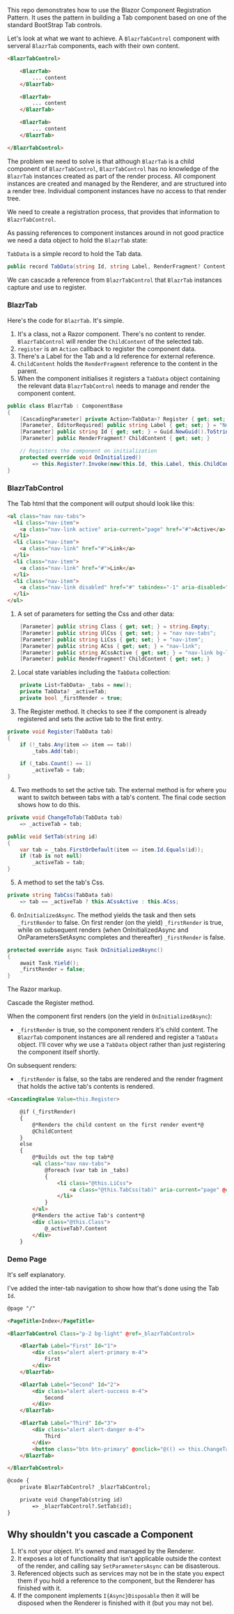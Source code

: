 This repo demonstrates how to use the Blazor Component Registration Pattern.  It uses the pattern in building a Tab component based on one of the standard BootStrap Tab controls.

Let's look at what we want to achieve. A `BlazrTabControl` component with serveral `BlazrTab` components, each with their own content.

```html
<BlazrTabControl>

    <BlazrTab>
        ... content
    </BlazrTab>

    <BlazrTab>
        ... content
    </BlazrTab>

    <BlazrTab>
        ... content
    </BlazrTab>

</BlazrTabControl>
``` 

The problem we need to solve is that although `BlazrTab` is a child component of `BlazrTabControl`, `BlazrTabControl` has no knowledge of the `BlazrTab` instances created as part of the render process.  All component instances are created and managed by the Renderer, and are structured into a render tree.  Individual component instances have no access to that render tree.

We need to create a registration process, that provides that information to `BlazrTabControl`.

As passing references to component instances around in not good practice we need a data object to hold the `BlazrTab` state:

`TabData` is a simple record to hold the Tab data.

```csharp
public record TabData(string Id, string Label, RenderFragment? Content);
```

We can cascade a reference from `BlazrTabControl` that `BlazrTab` instances capture and use to register.

### BlazrTab

Here's the code for `BlazrTab`.  It's simple.

1. It's a class, not a Razor component.  There's no content to render. `BlazrTabControl` will render the `ChildContent` of the selected tab.  
2. `register` is an `Action` callback to register the component data.
3. There's a Label for the Tab and a Id reference for external reference.
4. `ChildContent` holds the `RenderFragment` reference to the content in the parent.
5. When the component initialises it registers a `TabData` object containing the relevant data `BlazrTabControl` needs to manage and render the component content.


```csharp
public class BlazrTab : ComponentBase
{
    [CascadingParameter] private Action<TabData>? Register { get; set; }
    [Parameter, EditorRequired] public string Label { get; set; } = "No Label Set";
    [Parameter] public string Id { get; set; } = Guid.NewGuid().ToString();
    [Parameter] public RenderFragment? ChildContent { get; set; }

    // Registers the component on initialization
    protected override void OnInitialized()
        => this.Register?.Invoke(new(this.Id, this.Label, this.ChildContent));
}
```

### BlazrTabControl

The Tab html that the component will output should look like this:

```html
<ul class="nav nav-tabs">
  <li class="nav-item">
    <a class="nav-link active" aria-current="page" href="#">Active</a>
  </li>
  <li class="nav-item">
    <a class="nav-link" href="#">Link</a>
  </li>
  <li class="nav-item">
    <a class="nav-link" href="#">Link</a>
  </li>
  <li class="nav-item">
    <a class="nav-link disabled" href="#" tabindex="-1" aria-disabled="true">Disabled</a>
  </li>
</ul>
```

1. A set of parameters for setting the Css and other data:

```csharp
    [Parameter] public string Class { get; set; } = string.Empty;
    [Parameter] public string UlCss { get; set; } = "nav nav-tabs";
    [Parameter] public string LiCss { get; set; } = "nav-item";
    [Parameter] public string ACss { get; set; } = "nav-link";
    [Parameter] public string ACssActive { get; set; } = "nav-link bg-light active";
    [Parameter] public RenderFragment? ChildContent { get; set; }
```

2. Local state variables including the `TabData` collection:

```csharp
    private List<TabData> _tabs = new();
    private TabData? _activeTab;
    private bool _firstRender = true;
```

3. The Register method. It checks to see if the component is already registered and sets the active tab to the first entry.

```csharp
private void Register(TabData tab)
{
    if (!_tabs.Any(item => item == tab))
        _tabs.Add(tab);

    if (_tabs.Count() == 1)
        _activeTab = tab;
}
```

4. Two methods to set the active tab.  The external method is for where you want to switch between tabs with a tab's content.  The final code section shows how to do this.

```csharp
private void ChangeToTab(TabData tab)
    => _activeTab = tab;

public void SetTab(string id)
{
    var tab = _tabs.FirstOrDefault(item => item.Id.Equals(id));
    if (tab is not null)
        _activeTab = tab;
}
``` 

5. A method to set the tab's Css.

```csharp
private string TabCss(TabData tab)
    => tab == _activeTab ? this.ACssActive : this.ACss;
``` 

6. `OnInitializedAsync`.  The method yields the task and then sets `_firstRender` to false.  On first render (on the yield) `_firstRender` is true, while on subsequent renders (when OnInitializedAsync and OnParametersSetAsync completes and thereafter) `_firstRender` is false. 

```csharp
protected override async Task OnInitializedAsync()
{
    await Task.Yield();
    _firstRender = false;
}
```

The Razor markup.

Cascade the Register method.  

When the component first renders (on the yield in `OnInitializedAsync`):

- `_firstRender` is true, so the component renders it's child content.  The `BlazrTab` component instances are all rendered and register a `TabData` object.  I'll cover why we use a `TabData` object rather than just registering the component itself shortly.

On subsequent renders:

- `_firstRender` is false, so the tabs are rendered and the render fragment that holds the active tab's contents is rendered. 

```html
<CascadingValue Value=this.Register>

    @if (_firstRender)
    {
        @*Renders the child content on the first render event*@
        @ChildContent
    }
    else
    {
        @*Builds out the top tab*@
        <ul class="nav nav-tabs">
            @foreach (var tab in _tabs)
            {
                <li class="@this.LiCss">
                    <a class="@this.TabCss(tab)" aria-current="page" @onclick="() => this.ChangeToTab(tab)">@tab.Label</a>
                </li>
            }
        </ul>
        @*Renders the active Tab's content*@
        <div class="@this.Class">
            @_activeTab?.Content
        </div>
    }
```

### Demo Page

It's self explanatory.

I've added the inter-tab navigation to show how that's done using the Tab `Id`.

```html
@page "/"

<PageTitle>Index</PageTitle>

<BlazrTabControl Class="p-2 bg-light" @ref=_blazrTabControl>

    <BlazrTab Label="First" Id="1">
        <div class="alert alert-primary m-4">
            First
        </div>
    </BlazrTab>

    <BlazrTab Label="Second" Id="2">
        <div class="alert alert-success m-4">
            Second
        </div>
    </BlazrTab>

    <BlazrTab Label="Third" Id="3">
        <div class="alert alert-danger m-4">
            Third
        </div>
        <button class="btn btn-primary" @onclick="@(() => this.ChangeTab("1"))">Back to First</button>
    </BlazrTab>

</BlazrTabControl>
```
```html
@code {
    private BlazrTabControl? _blazrTabControl;

    private void ChangeTab(string id)
        => _blazrTabControl?.SetTab(id);
}
```

## Why shouldn't you cascade a Component

1. It's not your object.  It's owned and managed by the Renderer.
2. It exposes a lot of functionality that isn't applicable outside the context of the render, and calling say `SetParamnetersAsync` can be disasterous.
3. Referenced objects such as services may not be in the state you expect them if you hold a reference to the component, but the Renderer has finished with it.
4. If the component implements `I{Async}Disposable` then it will be disposed when the Renderer is finished with it (but you may not be).  